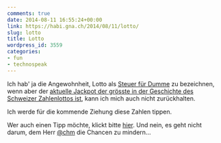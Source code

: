 ```yaml
---
comments: true
date: 2014-08-11 16:55:24+00:00
link: https://habi.gna.ch/2014/08/11/lotto/
slug: lotto
title: Lotto
wordpress_id: 3559
categories:
- fun
- technospeak
---
```


Ich hab' ja die Angewohnheit, Lotto als [Steuer für Dumme](https://www.google.ch/search?client=safari&rls=en&q=lotto+steuer+f%C3%BCr+dumme&ie=UTF-8&oe=UTF-8&gfe_rd=cr&ei=vvPoU9LKNquG8QectIC4Dw) zu bezeichnen, wenn aber der [aktuelle Jackpot der grösste in der Geschichte des Schweizer Zahlenlottos ist](http://), kann ich mich auch nicht zurückhalten.

Ich werde für die kommende Ziehung diese Zahlen tippen.



Wer auch einen Tipp möchte, klickt bitte [hier](https://www.pythonanywhere.com/gists/88ee4f78cff0ccf87848/Lottomat.py/python2). Und nein, es geht nicht darum, dem Herr [@chm](https://twitter.com/chm/status/498863129917681664) die Chancen zu mindern...
